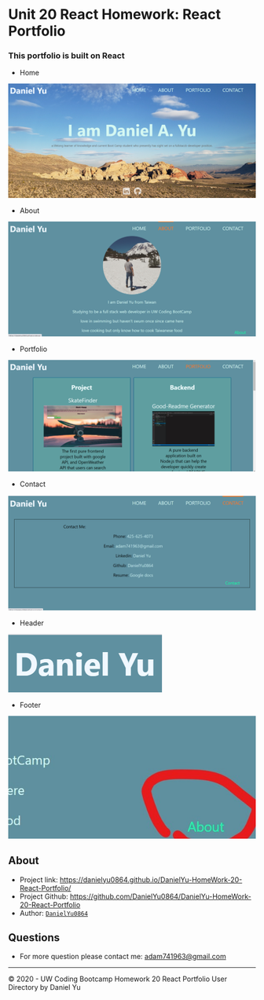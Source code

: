 # Unit 20 React Homework: React Portfolio

### This portfolio is built on React

* Home

![Home](./screenshot/home.png)

* About

![about](./screenshot/about.png)

* Portfolio

![portfolio](./screenshot/portfolio.png)

* Contact

![contact](./screenshot/contact.png)

* Header

![header](./screenshot/header.png)

* Footer

![footer](./screenshot/footer2.jpg)

## About
* Project link: https://danielyu0864.github.io/DanielYu-HomeWork-20-React-Portfolio/
* Project Github: https://github.com/DanielYu0864/DanielYu-HomeWork-20-React-Portfolio
* Author: [`DanielYu0864`](https://github.com/DanielYu0864)

## Questions
*  For more question please contact me: adam741963@gmail.com


- - -
© 2020 - UW Coding Bootcamp Homework 20 React Portfolio User Directory by Daniel Yu
